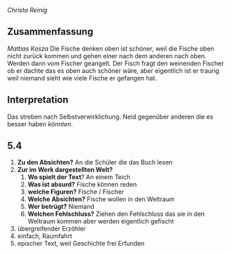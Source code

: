 _Christa Reinig_
## Zusammenfassung
_Mattias Kasza_
Die Fische denken oben ist schöner, weil die Fische oben nicht zurück kommen und gehen einer nach dem anderen nach oben. Werden dann vom Fischer geangelt. Der Fisch fragt den weinenden Fischer ob er dachte das es oben auch schöner wäre, aber eigentlich ist er traurig weil niemand sieht wie viele Fische er gefangen hat.

## Interpretation
Das streben nach Selbstverwirklichung.
Neid gegenüber anderen die es besser haben _könnten_.

## 5.4
1. **Zu den Absichten?**  An die Schüler die das Buch lesen
2. **Zur im Werk dargestellten Welt?** 
	1. **Wo spielt der Text**? An einem Teich
	2. **Was ist absurd?** Fische können reden
	3. **welche Figuren?** Fische / Fischer
	4. **Welche Absichten?** Fische wollen in den Weltraum
	5. **Wer betrügt?** Niemand
	6. **Welchen Fehlschluss?** Ziehen den Fehlschluss das sie in den Weltraum kommen aber werden eigentlich gefischt
3. übergreifender Erzöhler
4. einfach, Raumfahrt
5. epischer Text, weil Geschichte frei Erfunden